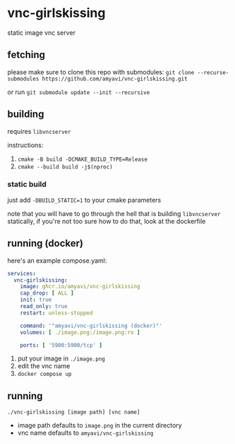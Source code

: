 # vnc-girlskissing
static image vnc server

## fetching
please make sure to clone this repo with submodules:
`git clone --recurse-submodules https://github.com/amyavi/vnc-girlskissing.git`

or run `git submodule update --init --recursive`

## building
requires `libvncserver`

instructions:
1. `cmake -B build -DCMAKE_BUILD_TYPE=Release`
2. `cmake --build build -j$(nproc)` 

### static build
just add `-DBUILD_STATIC=1` to your cmake parameters

note that you will have to go through the hell that is building `libvncserver` statically,
if you're not too sure how to do that, look at the dockerfile

## running (docker)
here's an example compose.yaml:
```yml
services:
  vnc-girlskissing:
    image: ghcr.io/amyavi/vnc-girlskissing
    cap_drop: [ ALL ]
    init: true
    read_only: true
    restart: unless-stopped

    command: '"amyavi/vnc-girlskissing (docker)"'
    volumes: [ ./image.png:/image.png:ro ]

    ports: [ '5900:5900/tcp' ]
```

1. put your image in `./image.png`
2. edit the vnc name
3. `docker compose up`

## running
`./vnc-girlskissing [image path] [vnc name]`
- image path defaults to `image.png` in the current directory
- vnc name defaults to `amyavi/vnc-girlskissing`
